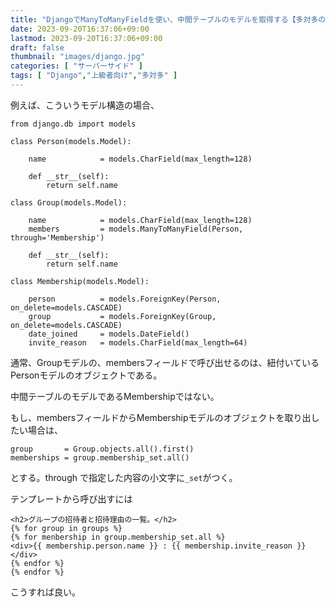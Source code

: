 ```yaml
---
title: "DjangoでManyToManyFieldを使い、中間テーブルのモデルを取得する【多対多のthrough】"
date: 2023-09-20T16:37:06+09:00
lastmod: 2023-09-20T16:37:06+09:00
draft: false
thumbnail: "images/django.jpg"
categories: [ "サーバーサイド" ]
tags: [ "Django","上級者向け","多対多" ]
---
```



例えば、こういうモデル構造の場合、
```
from django.db import models

class Person(models.Model):

    name            = models.CharField(max_length=128)

    def __str__(self):
        return self.name

class Group(models.Model):

    name            = models.CharField(max_length=128)
    members         = models.ManyToManyField(Person, through='Membership')

    def __str__(self):
        return self.name

class Membership(models.Model):

    person          = models.ForeignKey(Person, on_delete=models.CASCADE)
    group           = models.ForeignKey(Group, on_delete=models.CASCADE)
    date_joined     = models.DateField()
    invite_reason   = models.CharField(max_length=64)

```


通常、Groupモデルの、membersフィールドで呼び出せるのは、紐付いているPersonモデルのオブジェクトである。

中間テーブルのモデルであるMembershipではない。


もし、membersフィールドからMembershipモデルのオブジェクトを取り出したい場合は、


```
group       = Group.objects.all().first()
memberships = group.membership_set.all()
```

とする。through で指定した内容の小文字に`_set`がつく。


テンプレートから呼び出すには

```
<h2>グループの招待者と招待理由の一覧。</h2>
{% for group in groups %}
{% for menbership in group.membership_set.all %}
<div>{{ membership.person.name }} : {{ membership.invite_reason }}</div>
{% endfor %}
{% endfor %}
```

こうすれば良い。

